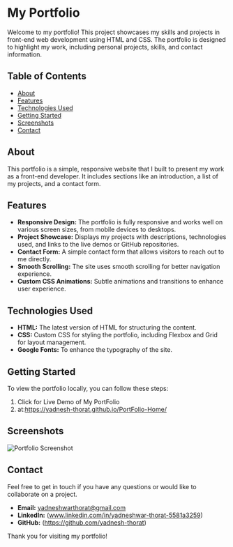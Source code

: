 # My Portfolio

Welcome to my portfolio! This project showcases my skills and projects in front-end web development using HTML and CSS. The portfolio is designed to highlight my work, including personal projects, skills, and contact information.

## Table of Contents
- [About](#about)
- [Features](#features)
- [Technologies Used](#technologies-used)
- [Getting Started](#getting-started)
- [Screenshots](#screenshots)
- [Contact](#contact)

## About

This portfolio is a simple, responsive website that I built to present my work as a front-end developer. It includes sections like an introduction, a list of my projects, and a contact form.

## Features

- **Responsive Design:** The portfolio is fully responsive and works well on various screen sizes, from mobile devices to desktops.
- **Project Showcase:** Displays my projects with descriptions, technologies used, and links to the live demos or GitHub repositories.
- **Contact Form:** A simple contact form that allows visitors to reach out to me directly.
- **Smooth Scrolling:** The site uses smooth scrolling for better navigation experience.
- **Custom CSS Animations:** Subtle animations and transitions to enhance user experience.

## Technologies Used

- **HTML:** The latest version of HTML for structuring the content.
- **CSS:** Custom CSS for styling the portfolio, including Flexbox and Grid for layout management.
- **Google Fonts:** To enhance the typography of the site.

## Getting Started

To view the portfolio locally, you can follow these steps:

1. Click for Live Demo of My PortFolio
2. at:https://yadnesh-thorat.github.io/PortFolio-Home/

## Screenshots

![Portfolio Screenshot]([link-to-screenshot-image](https://yadnesh-thorat.github.io/PortFolio-Home/))

## Contact

Feel free to get in touch if you have any questions or would like to collaborate on a project.

- **Email:** yadneshwarthorat@gmail.com
- **LinkedIn:** (www.linkedin.com/in/yadneshwar-thorat-5581a3259)
- **GitHub:** (https://github.com/yadnesh-thorat)

Thank you for visiting my portfolio!
